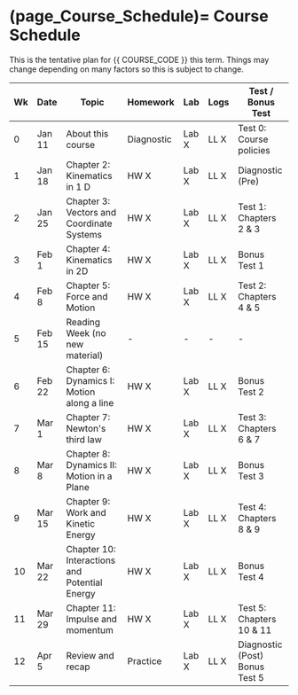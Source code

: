 (page_Course_Schedule)=
Course Schedule
=======================

This is the tentative plan for {{ COURSE_CODE }} this term.
Things may change depending on many factors so this is subject to change.

| Wk | Date | Topic                                         | Homework   | Lab   | Logs | Test / Bonus Test              |
|----|----------|-----------------------------------------------|------------|-------|--------------|--------------------------------|
| 0  | Jan 11   | About this course                             | Diagnostic | Lab X | LL X         | Test 0: Course policies        |
| 1  | Jan 18   | Chapter 2: Kinematics in 1 D                  | HW X       | Lab X | LL X         | Diagnostic (Pre)               |
| 2  | Jan 25   | Chapter 3: Vectors and Coordinate Systems     | HW X       | Lab X | LL X         | Test 1: Chapters 2 & 3         |
| 3  | Feb 1    | Chapter 4: Kinematics in 2D                   | HW X       | Lab X | LL X         | Bonus Test 1                   |
| 4  | Feb 8    | Chapter 5: Force and Motion                   | HW X       | Lab X | LL X         | Test 2: Chapters 4 & 5         |
| 5  | Feb 15   | Reading Week (no new material)                | -          | -     | -            | -                              |
| 6  | Feb 22   | Chapter 6: Dynamics I: Motion along a line    | HW X       | Lab X | LL X         | Bonus Test 2                   |
| 7  | Mar 1    | Chapter 7: Newton's third law                 | HW X       | Lab X | LL X         | Test 3: Chapters 6 & 7         |
| 8  | Mar 8    | Chapter 8: Dynamics II: Motion in a Plane     | HW X       | Lab X | LL X         | Bonus Test 3                   |
| 9  | Mar 15   | Chapter 9: Work and Kinetic Energy            | HW X       | Lab X | LL X         | Test 4: Chapters 8 & 9         |
| 10 | Mar 22   | Chapter 10: Interactions and Potential Energy | HW X       | Lab X | LL X         | Bonus Test 4                   |
| 11 | Mar 29   | Chapter 11: Impulse and momentum              | HW X       | Lab X | LL X         | Test 5: Chapters 10 & 11       |
| 12 | Apr 5    | Review and recap                              | Practice   | Lab X | LL X         | Diagnostic (Post) Bonus Test 5 |